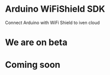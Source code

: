 # Arduino WiFiShield SDK
Connect Arduino with WiFi Shield to iven cloud
# We are on beta
# Coming soon
